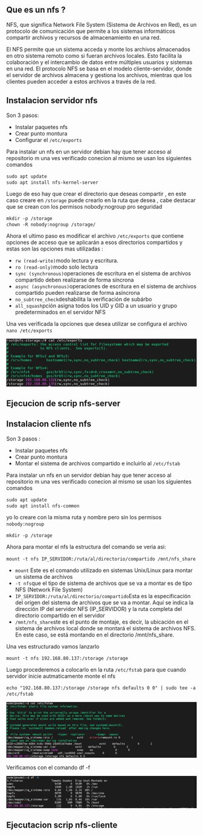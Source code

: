 ## Que es un nfs ?

NFS, que significa Network File System (Sistema de Archivos en Red), es un protocolo de comunicación que permite a los sistemas informáticos compartir archivos y recursos de almacenamiento en una red.

El NFS permite que un sistema acceda y monte los archivos almacenados en otro sistema remoto como si fueran archivos locales. Esto facilita la colaboración y el intercambio de datos entre múltiples usuarios y sistemas en una red. El protocolo NFS se basa en el modelo cliente-servidor, donde el servidor de archivos almacena y gestiona los archivos, mientras que los clientes pueden acceder a estos archivos a través de la red.

## Instalacion servidor nfs 

Son 3 pasos:

- Instalar paquetes nfs
- Crear punto montura
- Configurar el  `/etc/exports`

Para instalar un nfs en un servidor debian hay que tener acceso al repositorio m una ves verificado conecion al mismo se usan los siguientes comandos 

```
sudo apt update
sudo apt install nfs-kernel-server
```
Luego de eso hay que crear el directorio que deseas compartir , en este caso creare en `/storage` puede crearlo en la ruta que desea , cabe destacar que se crean con los permisos nobody:nogroup pro seguridad

```
mkdir -p /storage
chown -R nobody:nogroup /storage/ 
```
Ahora el ultimo paso es modificar el archivo `/etc/exports` que  contiene opciones de acceso que se aplicarán a esos directorios compartidos y estas son las opciones mas utilizadas :

- `rw (read-write)`modo lectura y escritura.
- `ro (read-only)`modo solo lectura
- `sync (synchronous)`operaciones de escritura en el sistema de archivos compartido deben realizarse de forma síncrona
- `async (asynchronous)`operaciones de escritura en el sistema de archivos compartido pueden realizarse de forma asíncrona
- `no_subtree_check`deshabilita la verificación de subárbo
- `all_squash`pción asigna todos los UID y GID a un usuario y grupo predeterminados en el servidor NFS

Una ves verificada la opciones que desea utilizar se configura el archivo `nano /etc/exports` 
  
![Diagrama](https://github.com/Andherson333333/Linux/blob/main/Creacion%20NFS%20cliente%20servidor/imagenes/nfs-1.png)

## Ejecucion de scrip nfs-server


## Instalacion cliente nfs

Son 3 pasos :

- Instalar paquetes nfs
- Crear punto montura
- Montar el sistema de archivos compartido e incluirlo al `/etc/fstab`

Para instalar un nfs en un servidor debian hay que tener acceso al repositorio m una ves verificado conecion al mismo se usan los siguientes comandos 

```
sudo apt update
sudo apt install nfs-common
```
yo lo creare con la misma ruta y nombre pero sin los permisos `nobody:nogroup` 

```
mkdir -p /storage
```

Ahora para montar el nfs la estructura del comando se veria asi:

`mount -t nfs IP_SERVIDOR:/ruta/al/directorio/compartido /mnt/nfs_share`

- `mount` Este es el comando utilizado en sistemas Unix/Linux para montar un sistema de archivos
- `-t nfs`que el tipo de sistema de archivos que se va a montar es de tipo NFS (Network File System)
- `IP_SERVIDOR:/ruta/al/directorio/compartido`Esta es la especificación del origen del sistema de archivos que se va a montar. Aquí se indica la dirección IP del servidor NFS (IP_SERVIDOR) y la ruta completa del directorio compartido en el servidor
- `/mnt/nfs_share`ste es el punto de montaje, es decir, la ubicación en el sistema de archivos local donde se montará el sistema de archivos NFS. En este caso, se está montando en el directorio /mnt/nfs_share.

Una ves estructurado vamos lanzarlo 

```
mount -t nfs 192.168.80.137:/storage /storage
```

Luego procederemos a colocarlo en la ruta `/etc/fstab` para que cuando servidor inicie autmaticamente monte el nfs 

```
echo "192.168.80.137:/storage /storage nfs defaults 0 0" | sudo tee -a /etc/fstab
```

![Diagrama](https://github.com/Andherson333333/Linux/blob/main/Creacion%20NFS%20cliente%20servidor/imagenes/nfs-2.png)

Verificamos con el comando df -f 

![Diagrama](https://github.com/Andherson333333/Linux/blob/main/Creacion%20NFS%20cliente%20servidor/imagenes/nfs-3.png)

## Ejecutacion scrip nfs-cliente






